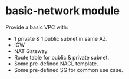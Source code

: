 # basic-network module

Provide a basic VPC with:
- 1 private & 1 public subnet in same AZ.
- IGW
- NAT Gateway
- Route table for public & private subnet.
- Some pre-defined NACL template.
- Some pre-defined SG for common use case.
